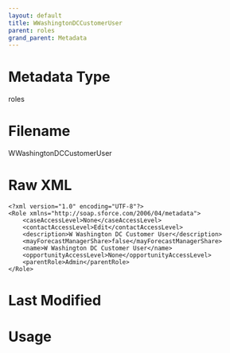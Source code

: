 ```yaml
---
layout: default
title: WWashingtonDCCustomerUser
parent: roles
grand_parent: Metadata
---
```

# Metadata Type
roles


# Filename 
WWashingtonDCCustomerUser


# Raw XML
```
<?xml version="1.0" encoding="UTF-8"?>
<Role xmlns="http://soap.sforce.com/2006/04/metadata">
    <caseAccessLevel>None</caseAccessLevel>
    <contactAccessLevel>Edit</contactAccessLevel>
    <description>W Washington DC Customer User</description>
    <mayForecastManagerShare>false</mayForecastManagerShare>
    <name>W Washington DC Customer User</name>
    <opportunityAccessLevel>None</opportunityAccessLevel>
    <parentRole>Admin</parentRole>
</Role>
```


# Last Modified


# Usage
